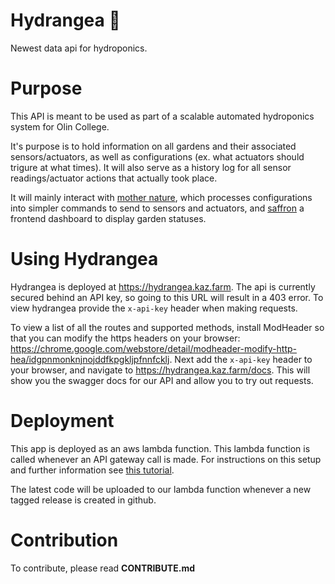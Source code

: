 # Hydrangea 💐

Newest data api for hydroponics.

# Purpose

This API is meant to be used as part of a scalable automated hydroponics system
for Olin College.

It's purpose is to hold information on all gardens and their associated
sensors/actuators, as well as configurations (ex. what actuators should trigure
at what times). It will also serve as a history log for all sensor
readings/actuator actions that actually took place.

It will mainly interact with
[mother nature](https://github.com/Olin-Hydro/mother-nature), which processes
configurations into simpler commands to send to sensors and actuators, and
[saffron](https://github.com/Olin-Hydro/saffron) a frontend dashboard to display
garden statuses.

# Using Hydrangea

Hydrangea is deployed at https://hydrangea.kaz.farm. The api is currently secured behind an API key, so going to this URL will result in a 403 error. To view hydrangea provide the ```x-api-key``` header when making requests.

To view a list of all the routes and supported methods, install ModHeader so that you can modify the https headers on your browser: https://chrome.google.com/webstore/detail/modheader-modify-http-hea/idgpnmonknjnojddfkpgkljpfnnfcklj. Next add the ```x-api-key``` header to your browser, and navigate to https://hydrangea.kaz.farm/docs. This will show you the swagger docs for our API and allow you to try out requests.

# Deployment

This app is deployed as an aws lambda function. This lambda function is called
whenever an API gateway call is made. For instructions on this setup and further
information see
[this tutorial](https://towardsdatascience.com/fastapi-aws-robust-api-part-1-f67ae47390f9).

The latest code will be uploaded to our lambda function whenever a new tagged
release is created in github.

# Contribution

To contribute, please read <b>CONTRIBUTE.md<b>
